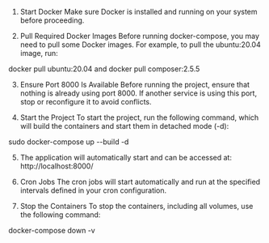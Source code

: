 1. Start Docker
Make sure Docker is installed and running on your system before proceeding.


2. Pull Required Docker Images
Before running docker-compose, you may need to pull some Docker images. For example, to pull the ubuntu:20.04 image, run:

docker pull ubuntu:20.04 and docker pull composer:2.5.5

3. Ensure Port 8000 Is Available
Before running the project, ensure that nothing is already using port 8000. If another service is using this port, stop or reconfigure it to avoid conflicts.

4. Start the Project
To start the project, run the following command, which will build the containers and start them in detached mode (-d):

sudo docker-compose up --build -d

5. The application will automatically start and can be accessed at:
http://localhost:8000/

6. Cron Jobs
The cron jobs will start automatically and run at the specified intervals defined in your cron configuration.

7. Stop the Containers
To stop the containers, including all volumes, use the following command:

docker-compose down -v




